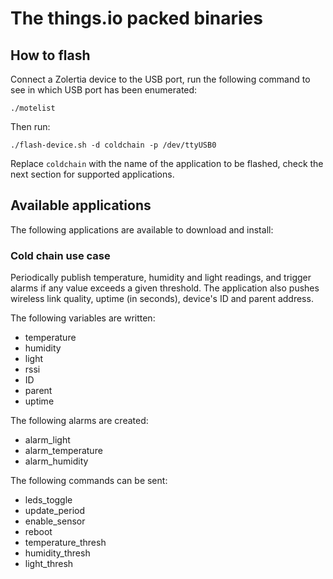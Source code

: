 # The things.io packed binaries

## How to flash

Connect a Zolertia device to the USB port, run the following command to see in which USB port has been enumerated:

`./motelist`

Then run:

`./flash-device.sh -d coldchain -p /dev/ttyUSB0`

Replace `coldchain` with the name of the application to be flashed, check the next section for supported applications.


## Available applications

The following applications are available to download and install:

### Cold chain use case

Periodically publish temperature, humidity and light readings, and trigger alarms if any value exceeds a given threshold.
The application also pushes wireless link quality, uptime (in seconds), device's ID and parent address.

The following variables are written:

* temperature
* humidity
* light
* rssi
* ID
* parent
* uptime

The following alarms are created:

* alarm_light
* alarm_temperature
* alarm_humidity

The following commands can be sent:

* leds_toggle
* update_period
* enable_sensor
* reboot
* temperature_thresh
* humidity_thresh
* light_thresh
